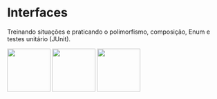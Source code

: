 # Interfaces

Treinando situações e praticando o polimorfismo, composição, Enum e testes unitário (JUnit).

<img src="https://cdn.jsdelivr.net/gh/devicons/devicon/icons/java/java-original-wordmark.svg" width="100px" /> <img                                                     
src="https://cdn.jsdelivr.net/gh/devicons/devicon/icons/git/git-original.svg" width="100px" /> <img 
src="https://cdn.jsdelivr.net/gh/devicons/devicon/icons/intellij/intellij-original-wordmark.svg" width="100px" />
